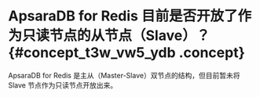 # ApsaraDB for Redis 目前是否开放了作为只读节点的从节点（Slave）？ {#concept_t3w_vw5_ydb .concept}

ApsaraDB for Redis 是主从（Master-Slave）双节点的结构，但目前暂未将 Slave 节点作为只读节点开放出来。

